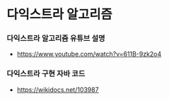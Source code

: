 # 다익스트라 알고리즘



###  다익스트라 알고리즘 유튜브 설명

+ https://www.youtube.com/watch?v=611B-9zk2o4



### 다익스트라 구현 자바 코드

+ https://wikidocs.net/103987

